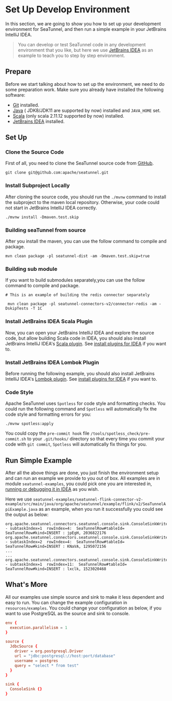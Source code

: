 # Set Up Develop Environment

In this section, we are going to show you how to set up your development environment for SeaTunnel, and then run a simple
example in your JetBrains IntelliJ IDEA.

> You can develop or test SeaTunnel code in any development environment that you like, but here we use
> [JetBrains IDEA](https://www.jetbrains.com/idea/) as an example to teach you to step by step environment.

## Prepare

Before we start talking about how to set up the environment, we need to do some preparation work. Make sure you already
have installed the following software:

* [Git](https://git-scm.com/book/en/v2/Getting-Started-Installing-Git) installed.
* [Java](https://www.java.com/en/download/) ( JDK8/JDK11 are supported by now) installed and `JAVA_HOME` set.
* [Scala](https://www.scala-lang.org/download/2.11.12.html) (only scala 2.11.12 supported by now) installed.
* [JetBrains IDEA](https://www.jetbrains.com/idea/) installed.

## Set Up

### Clone the Source Code

First of all, you need to clone the SeaTunnel source code from [GitHub](https://github.com/apache/seatunnel).

```shell
git clone git@github.com:apache/seatunnel.git
```

### Install Subproject Locally

After cloning the source code, you should run the `./mvnw` command to install the subproject to the maven local repository.
Otherwise, your code could not start in JetBrains IntelliJ IDEA correctly.

```shell
./mvnw install -Dmaven.test.skip
```

### Building seaTunnel from source

After you install the maven, you can use the follow command to compile and package.

```
mvn clean package -pl seatunnel-dist -am -Dmaven.test.skip=true
```

### Building sub module

If you want to build submodules separately,you can use the follow command to compile and package.

```ssh
# This is an example of building the redis connector separately

 mvn clean package -pl seatunnel-connectors-v2/connector-redis -am -DskipTests -T 1C
```

### Install JetBrains IDEA Scala Plugin

Now, you can open your JetBrains IntelliJ IDEA and explore the source code, but allow building Scala code in IDEA,
you should also install JetBrains IntelliJ IDEA's [Scala plugin](https://plugins.jetbrains.com/plugin/1347-scala).
See [install plugins for IDEA](https://www.jetbrains.com/help/idea/managing-plugins.html#install-plugins) if you want to.

### Install JetBrains IDEA Lombok Plugin

Before running the following example, you should also install JetBrains IntelliJ IDEA's [Lombok plugin](https://plugins.jetbrains.com/plugin/6317-lombok).
See [install plugins for IDEA](https://www.jetbrains.com/help/idea/managing-plugins.html#install-plugins) if you want to.

### Code Style

Apache SeaTunnel uses `Spotless` for code style and formatting checks. You could run the following command and `Spotless` will automatically fix the code style and formatting errors for you:

```shell
./mvnw spotless:apply
```

You could copy the `pre-commit hook` file `/tools/spotless_check/pre-commit.sh` to your `.git/hooks/` directory so that every time you commit your code with `git commit`, `Spotless` will automatically fix things for you.

## Run Simple Example

After all the above things are done, you just finish the environment setup and can run an example we provide to you out
of box. All examples are in module `seatunnel-examples`, you could pick one you are interested in, [running or debugging
it in IDEA](https://www.jetbrains.com/help/idea/run-debug-configuration.html) as you wish.

Here we use `seatunnel-examples/seatunnel-flink-connector-v2-example/src/main/java/org/apache/seatunnel/example/flink/v2/SeaTunnelApiExample.java`
as an example, when you run it successfully you could see the output as below:

```log
org.apache.seatunnel.connectors.seatunnel.console.sink.ConsoleSinkWriter - subtaskIndex=1  rowIndex=4:  SeaTunnelRow#tableId= SeaTunnelRow#kind=INSERT : jpEgH, 2036822176
org.apache.seatunnel.connectors.seatunnel.console.sink.ConsoleSinkWriter - subtaskIndex=2  rowIndex=4:  SeaTunnelRow#tableId= SeaTunnelRow#kind=INSERT : KNaVA, 1295072156
...
...
org.apache.seatunnel.connectors.seatunnel.console.sink.ConsoleSinkWriter - subtaskIndex=1  rowIndex=11:  SeaTunnelRow#tableId= SeaTunnelRow#kind=INSERT : lxclk, 1523020468
```

## What's More

All our examples use simple source and sink to make it less dependent and easy to run. You can change the example configuration
in `resources/examples`. You could change your configuration as below, if you want to use PostgreSQL as the source and
sink to console.

```conf
env {
  execution.parallelism = 1
}

source {
  JdbcSource {
    driver = org.postgresql.Driver
    url = "jdbc:postgresql://host:port/database"
    username = postgres
    query = "select * from test"
  }
}

sink {
  ConsoleSink {}
}
```

